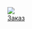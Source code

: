 ![](/books/detective/Константин%20Кульчицкий/Заказ.jpg)  
[Заказ](/books/detective/Константин%20Кульчицкий/Заказ)